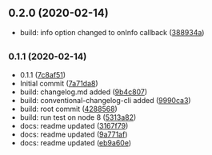 ## 0.2.0 (2020-02-14)

* build: info option changed to onInfo callback ([388934a](https://github.com/iqqmuT/posthtml-img/commit/388934a))



## <small>0.1.1 (2020-02-14)</small>

* 0.1.1 ([7c8af51](https://github.com/iqqmuT/posthtml-img/commit/7c8af51))
* Initial commit ([7a71da8](https://github.com/iqqmuT/posthtml-img/commit/7a71da8))
* build: changelog.md added ([9b4c807](https://github.com/iqqmuT/posthtml-img/commit/9b4c807))
* build: conventional-changelog-cli added ([9990ca3](https://github.com/iqqmuT/posthtml-img/commit/9990ca3))
* build: root commit ([4288568](https://github.com/iqqmuT/posthtml-img/commit/4288568))
* build: run test on node 8 ([5313a82](https://github.com/iqqmuT/posthtml-img/commit/5313a82))
* docs: readme updated ([3167f79](https://github.com/iqqmuT/posthtml-img/commit/3167f79))
* docs: readme updated ([9a771af](https://github.com/iqqmuT/posthtml-img/commit/9a771af))
* docs: readme updated ([eb9a60e](https://github.com/iqqmuT/posthtml-img/commit/eb9a60e))



